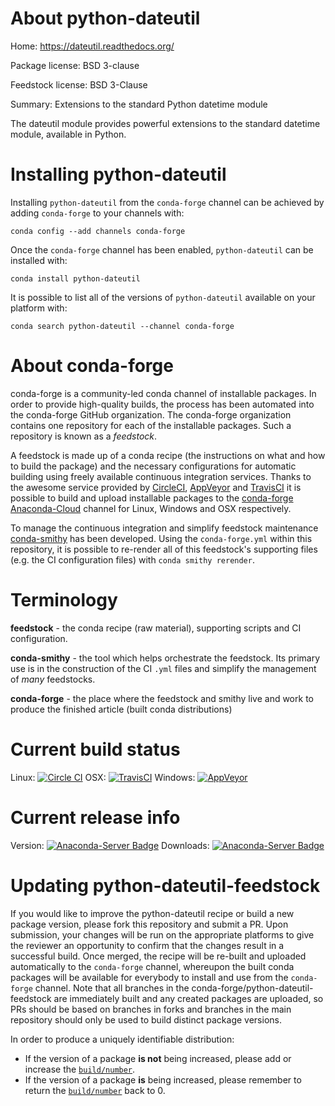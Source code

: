 About python-dateutil
=====================

Home: https://dateutil.readthedocs.org/

Package license: BSD 3-clause

Feedstock license: BSD 3-Clause

Summary: Extensions to the standard Python datetime module

The dateutil module provides powerful extensions to the standard datetime
module, available in Python.


Installing python-dateutil
==========================

Installing `python-dateutil` from the `conda-forge` channel can be achieved by adding `conda-forge` to your channels with:

```
conda config --add channels conda-forge
```

Once the `conda-forge` channel has been enabled, `python-dateutil` can be installed with:

```
conda install python-dateutil
```

It is possible to list all of the versions of `python-dateutil` available on your platform with:

```
conda search python-dateutil --channel conda-forge
```


About conda-forge
=================

conda-forge is a community-led conda channel of installable packages.
In order to provide high-quality builds, the process has been automated into the
conda-forge GitHub organization. The conda-forge organization contains one repository
for each of the installable packages. Such a repository is known as a *feedstock*.

A feedstock is made up of a conda recipe (the instructions on what and how to build
the package) and the necessary configurations for automatic building using freely
available continuous integration services. Thanks to the awesome service provided by
[CircleCI](https://circleci.com/), [AppVeyor](http://www.appveyor.com/)
and [TravisCI](https://travis-ci.org/) it is possible to build and upload installable
packages to the [conda-forge](https://anaconda.org/conda-forge)
[Anaconda-Cloud](http://docs.anaconda.org/) channel for Linux, Windows and OSX respectively.

To manage the continuous integration and simplify feedstock maintenance
[conda-smithy](http://github.com/conda-forge/conda-smithy) has been developed.
Using the ``conda-forge.yml`` within this repository, it is possible to re-render all of
this feedstock's supporting files (e.g. the CI configuration files) with ``conda smithy rerender``.


Terminology
===========

**feedstock** - the conda recipe (raw material), supporting scripts and CI configuration.

**conda-smithy** - the tool which helps orchestrate the feedstock.
                   Its primary use is in the construction of the CI ``.yml`` files
                   and simplify the management of *many* feedstocks.

**conda-forge** - the place where the feedstock and smithy live and work to
                  produce the finished article (built conda distributions)

Current build status
====================

Linux: [![Circle CI](https://circleci.com/gh/conda-forge/python-dateutil-feedstock.svg?style=shield)](https://circleci.com/gh/conda-forge/python-dateutil-feedstock)
OSX: [![TravisCI](https://travis-ci.org/conda-forge/python-dateutil-feedstock.svg?branch=master)](https://travis-ci.org/conda-forge/python-dateutil-feedstock)
Windows: [![AppVeyor](https://ci.appveyor.com/api/projects/status/github/conda-forge/python-dateutil-feedstock?svg=True)](https://ci.appveyor.com/project/conda-forge/python-dateutil-feedstock/branch/master)

Current release info
====================
Version: [![Anaconda-Server Badge](https://anaconda.org/conda-forge/python-dateutil/badges/version.svg)](https://anaconda.org/conda-forge/python-dateutil)
Downloads: [![Anaconda-Server Badge](https://anaconda.org/conda-forge/python-dateutil/badges/downloads.svg)](https://anaconda.org/conda-forge/python-dateutil)


Updating python-dateutil-feedstock
==================================

If you would like to improve the python-dateutil recipe or build a new
package version, please fork this repository and submit a PR. Upon submission,
your changes will be run on the appropriate platforms to give the reviewer an
opportunity to confirm that the changes result in a successful build. Once
merged, the recipe will be re-built and uploaded automatically to the
`conda-forge` channel, whereupon the built conda packages will be available for
everybody to install and use from the `conda-forge` channel.
Note that all branches in the conda-forge/python-dateutil-feedstock are
immediately built and any created packages are uploaded, so PRs should be based
on branches in forks and branches in the main repository should only be used to
build distinct package versions.

In order to produce a uniquely identifiable distribution:
 * If the version of a package **is not** being increased, please add or increase
   the [``build/number``](http://conda.pydata.org/docs/building/meta-yaml.html#build-number-and-string).
 * If the version of a package **is** being increased, please remember to return
   the [``build/number``](http://conda.pydata.org/docs/building/meta-yaml.html#build-number-and-string)
   back to 0.
